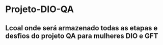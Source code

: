 # Projeto-DIO-QA
## Lcoal onde será armazenado todas as etapas e desfios do projeto QA para mulheres DIO e GFT
